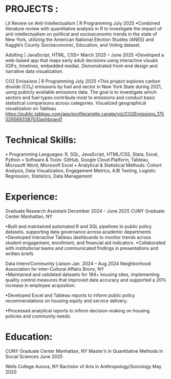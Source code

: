 # PROJECTS :
Lit Review on Anti-Intellectualism | R Programming                                                                                       July 2025
•Combined literature review with quantitative analysis in R to investigate the impact of anti-intellectualism on political and socioeconomic trends in the state of New York, utilizing the American National Election Studies (ANES) and Kaggle’s County Socioeconomic, Education, and Voting dataset. 

Adulting | JavaScript, HTML, CSS+                                                                                                     March 2025 – June 2025
•Developed a web-based app that maps early adult decisions using interactive visuals (GIFs, timelines, embedded media). Demonstrated front-end design and narrative data visualization.

CO2 Emissions | R Programming                                                                                                              July 2025
•This project explores carbon dioxide (CO₂) emissions by fuel and sector in New York State during 2021, using publicly available emissions data. The goal is to investigate which sectors and fuel types contribute most to emissions and conduct basic statistical comparisons across categories. Visualized geographical visualization on Tableau https://public.tableau.com/app/profile/arielle.canate/viz/CO2Emissions_17502956933870/Dashboard1

# Technical Skills:  
•	Programming Languages: R, SQL, JavaScript, HTML/CSS, Stata, Excel, Python
•	Software & Tools: GitHub, Google Cloud Platform, Tableau, Microsoft Word, Microsoft Excel
•	Analytical & Statistical Methods: Cohort Analysis, Data Visualization, Engagement Metrics, A/B Testing, Logistic Regression, Statistics, Data Management 

# Experience:
Graduate Research Assistant	December                                                                                                  2024 – June 2025
	  CUNY Graduate Center	Manhattan, NY
   
•Built and maintained automated R and SQL pipelines to public policy datasets, supporting data governance across academic departments
•Developed interactive Tableau dashboards to monitor trends across student engagement, enrollment, and financial aid indicators. 
•Collaborated with institutional teams and communicated findings in presentations and written briefs 

Data Intern/Community Liaison                                                                                                        Jan. 2024 – Aug.2024
     Neighborhood Association for Inter-Cultural Affairs                                                                               Bronx, NY                                
•Maintained and validated datasets for 194+ housing sites, implementing quality control measures that improved data accuracy and supported a 20% increase in employee acquisition.

•Developed Excel and Tableau reports to inform public policy recommendations on housing equity and service delivery. 

•Processed analytical reports to inform decision-making on housing policies and community needs.

# Education:
CUNY Graduate Center			                                                                                                            Manhattan, NY
Master’s in Quantitative Methods in Social Sciences			                                                                                 June 2025

Wells College			                                                                                                                      Aurora, NY
Bachelor of Arts in Anthropology/Sociology                                                                                                May 2020
		                                               


